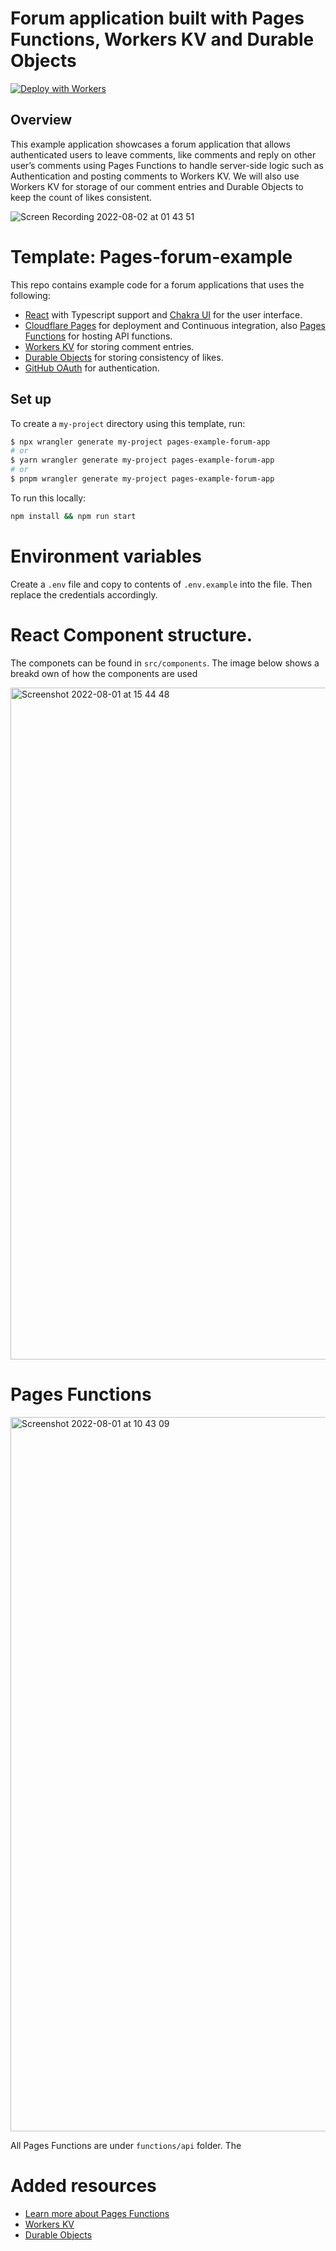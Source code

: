 # Forum application built with Pages Functions, Workers KV and Durable Objects

[![Deploy with Workers](https://deploy.workers.cloudflare.com/button)](https://deploy.workers.cloudflare.com/?url=https://github.com/cloudflare/workers-sdk/tree/main/templates/pages-example-forum-app)

## Overview

This example application showcases a forum application that allows authenticated users to leave comments, like comments and reply on other user’s comments using Pages Functions to handle server-side logic such as Authentication and posting comments to Workers KV. We will also use Workers KV for storage of our comment entries and Durable Objects to keep the count of likes consistent.

![Screen Recording 2022-08-02 at 01 43 51](https://user-images.githubusercontent.com/35943047/182391704-ef720814-8c05-45d1-9e30-ade7e9ce6e74.gif)

# Template: Pages-forum-example

This repo contains example code for a forum applications that uses the following:

- [React](https://create-react-app.dev/) with Typescript support and [Chakra UI](https://chakra-ui.com/) for the user interface.
- [Cloudflare Pages](https://developers.cloudflare.com/pages/platform/functions/) for deployment and Continuous integration, also [Pages Functions](https://developers.cloudflare.com/pages/platform/functions/) for hosting API functions.
- [Workers KV](https://developers.cloudflare.com/workers/runtime-apis/kv/) for storing comment entries.
- [Durable Objects](https://developers.cloudflare.com/workers/runtime-apis/durable-objects/) for storing consistency of likes.
- [GitHub OAuth](https://docs.github.com/en/developers/apps/building-oauth-apps/creating-an-oauth-app) for authentication.

## Set up

To create a `my-project` directory using this template, run:

```sh
$ npx wrangler generate my-project pages-example-forum-app
# or
$ yarn wrangler generate my-project pages-example-forum-app
# or
$ pnpm wrangler generate my-project pages-example-forum-app
```

To run this locally:

```sh
npm install && npm run start
```

# Environment variables

Create a `.env` file and copy to contents of `.env.example` into the file. Then replace the credentials accordingly.

# React Component structure.

The componets can be found in `src/components`. The image below shows a breakd
own of how the components are used

<img width="1075" alt="Screenshot 2022-08-01 at 15 44 48" src="https://user-images.githubusercontent.com/35943047/182390650-a68cb25a-b8dc-48e5-ad4f-7c2bb4787849.png">

# Pages Functions

<img width="1143" alt="Screenshot 2022-08-01 at 10 43 09" src="https://user-images.githubusercontent.com/35943047/182391478-c0467eb2-21d2-4b00-9984-9fca389648e7.png">

All Pages Functions are under `functions/api` folder. The

# Added resources

- [Learn more about Pages Functions](https://developers.cloudflare.com/pages/platform/functions/)
- [Workers KV](https://developers.cloudflare.com/workers/learning/how-kv-works/)
- [Durable Objects](https://developers.cloudflare.com/workers/learning/using-durable-objects/)
